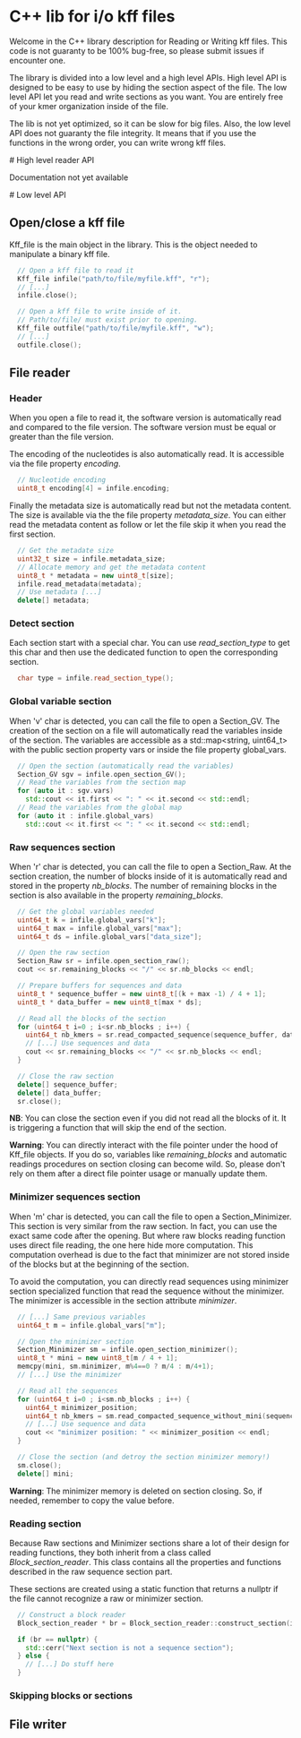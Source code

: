 # C++ lib for i/o kff files

Welcome in the C++ library description for Reading or Writing kff files.
This code is not guaranty to be 100% bug-free, so please submit issues if encounter one.

The library is divided into a low level and a high level APIs.
High level API is designed to be easy to use by hiding the section aspect of the file.
The low level API let you read and write sections as you want.
You are entirely free of your kmer organization inside of the file.

The lib is not yet optimized, so it can be slow for big files.
Also, the low level API does not guaranty the file integrity.
It means that if you use the functions in the wrong order, you can write wrong kff files.


# High level reader API

Documentation not yet available


# Low level API

## Open/close a kff file

Kff_file is the main object in the library.
This is the object needed to manipulate a binary kff file.

```C++
  // Open a kff file to read it
  Kff_file infile("path/to/file/myfile.kff", "r");
  // [...]
  infile.close();

  // Open a kff file to write inside of it.
  // Path/to/file/ must exist prior to opening.
  Kff_file outfile("path/to/file/myfile.kff", "w");
  // [...]
  outfile.close();
```

## File reader

### Header

When you open a file to read it, the software version is automatically read and compared to the file version.
The software version must be equal or greater than the file version.

The encoding of the nucleotides is also automatically read.
It is accessible via the file property *encoding*.

```C++
  // Nucleotide encoding
  uint8_t encoding[4] = infile.encoding;
```

Finally the metadata size is automatically read but not the metadata content.
The size is available via the the file property *metadata_size*.
You can either read the metadata content as follow or let the file skip it when you read the first section.

```C++
  // Get the metadate size
  uint32_t size = infile.metadata_size;
  // Allocate memory and get the metadata content
  uint8_t * metadata = new uint8_t[size];
  infile.read_metadata(metadata);
  // Use metadata [...]
  delete[] metadata;
```

### Detect section

Each section start with a special char.
You can use *read_section_type* to get this char and then use the dedicated function to open the corresponding section.

```C++
  char type = infile.read_section_type();
```

### Global variable section

When 'v' char is detected, you can call the file to open a Section_GV.
The creation of the section on a file will automatically read the variables inside of the section.
The variables are accessible as a std::map<string, uint64_t> with the public section property vars or inside the file property global_vars.

```C++
  // Open the section (automatically read the variables)
  Section_GV sgv = infile.open_section_GV();
  // Read the variables from the section map
  for (auto it : sgv.vars)
    std::cout << it.first << ": " << it.second << std::endl;
  // Read the variables from the global map
  for (auto it : infile.global_vars)
    std::cout << it.first << ": " << it.second << std::endl;
```

### Raw sequences section

When 'r' char is detected, you can call the file to open a Section_Raw.
At the section creation, the number of blocks inside of it is automatically read and stored in the property *nb_blocks*.
The number of remaining blocks in the section is also available in the property *remaining_blocks*.

```C++
  // Get the global variables needed
  uint64_t k = infile.global_vars["k"];
  uint64_t max = infile.global_vars["max"];
  uint64_t ds = infile.global_vars["data_size"];

  // Open the raw section
  Section_Raw sr = infile.open_section_raw();
  cout << sr.remaining_blocks << "/" << sr.nb_blocks << endl;

  // Prepare buffers for sequences and data
  uint8_t * sequence_buffer = new uint8_t[(k + max -1) / 4 + 1];
  uint8_t * data_buffer = new uint8_t[max * ds];

  // Read all the blocks of the section
  for (uint64_t i=0 ; i<sr.nb_blocks ; i++) {
    uint64_t nb_kmers = sr.read_compacted_sequence(sequence_buffer, data_buffer);
    // [...] Use sequences and data
    cout << sr.remaining_blocks << "/" << sr.nb_blocks << endl;
  }

  // Close the raw section
  delete[] sequence_buffer;
  delete[] data_buffer;
  sr.close();
```

**NB**: You can close the section even if you did not read all the blocks of it.
It is triggering a function that will skip the end of the section.


**Warning**: You can directly interact with the file pointer under the hood of Kff_file objects.
If you do so, variables like *remaining_blocks* and automatic readings procedures on section closing can become wild.
So, please don't rely on them after a direct file pointer usage or manually update them.


### Minimizer sequences section

When 'm' char is detected, you can call the file to open a Section_Minimizer.
This section is very similar from the raw section.
In fact, you can use the exact same code after the opening.
But where raw blocks reading function uses direct file reading, the one here hide more computation.
This computation overhead is due to the fact that minimizer are not stored inside of the blocks but at the beginning of the section.

To avoid the computation, you can directly read sequences using minimizer section specialized function that read the sequence without the minimizer.
The minimizer is accessible in the section attribute *minimizer*.

```C++
  // [...] Same previous variables
  uint64_t m = infile.global_vars["m"];

  // Open the minimizer section
  Section_Minimizer sm = infile.open_section_minimizer();
  uint8_t * mini = new uint8_t[m / 4 + 1];
  memcpy(mini, sm.minimizer, m%4==0 ? m/4 : m/4+1);
  // [...] Use the minimizer

  // Read all the sequences
  for (uint64_t i=0 ; i<sm.nb_blocks ; i++) {
    uint64_t minimizer_position;
    uint64_t nb_kmers = sm.read_compacted_sequence_without_mini(sequence_buffer, data_buffer, minimizer_position);
    // [...] Use sequence and data
    cout << "minimizer position: " << minimizer_position << endl;
  }

  // Close the section (and detroy the section minimizer memory!)
  sm.close();
  delete[] mini;
```

**Warning**: The minimizer memory is deleted on section closing.
So, if needed, remember to copy the value before.


### Reading section

Because Raw sections and Minimizer sections share a lot of their design for reading functions, they both inherit from a class called *Block_section_reader*.
This class contains all the properties and functions described in the raw sequence section part.

These sections are created using a static function that returns a nullptr if the file cannot recognize a raw or minimizer section.

```C++
  // Construct a block reader
  Block_section_reader * br = Block_section_reader::construct_section(infile);

  if (br == nullptr) {
    std::cerr("Next section is not a sequence section");
  } else {
    // [...] Do stuff here
  }
```

### Skipping blocks or sections


## File writer



